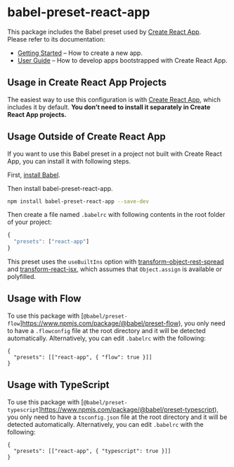 # babel-preset-react-app

This package includes the Babel preset used by [Create React App](https://github.com/facebook/create-react-app).<br>
Please refer to its documentation:

* [Getting Started](https://github.com/facebook/create-react-app/blob/master/README.md#getting-started) – How to create a new app.
* [User Guide](https://github.com/facebook/create-react-app/blob/master/packages/react-scripts/template/README.md) – How to develop apps bootstrapped with Create React App.

## Usage in Create React App Projects

The easiest way to use this configuration is with [Create React App](https://github.com/facebook/create-react-app), which includes it by default. **You don’t need to install it separately in Create React App projects.**

## Usage Outside of Create React App

If you want to use this Babel preset in a project not built with Create React App, you can install it with following steps.

First, [install Babel](https://babeljs.io/docs/setup/).

Then install babel-preset-react-app.

```sh
npm install babel-preset-react-app --save-dev
```

Then create a file named `.babelrc` with following contents in the root folder of your project:

```js
{
  "presets": ["react-app"]
}
```

This preset uses the `useBuiltIns` option with [transform-object-rest-spread](http://babeljs.io/docs/plugins/transform-object-rest-spread/) and [transform-react-jsx](http://babeljs.io/docs/plugins/transform-react-jsx/), which assumes that `Object.assign` is available or polyfilled.

## Usage with Flow

To use this package with [`@babel/preset-flow`]https://www.npmjs.com/package/@babel/preset-flow), you only need to have a `.flowconfig` file at the root directory and it will be detected automatically. Alternatively, you can edit `.babelrc` with the following:

```
{
  "presets": [["react-app", { "flow": true }]]
}
```


## Usage with TypeScript

To use this package with [`@babel/preset-typescript`]https://www.npmjs.com/package/@babel/preset-typescript), you only need to have a `tsconfig.json` file at the root directory and it will be detected automatically. Alternatively, you can edit `.babelrc` with the following:

```
{
  "presets": [["react-app", { "typescript": true }]]
}
```
